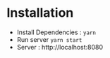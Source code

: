 # Installation

- Install Dependencies : `yarn`
- Run server `yarn start`
- Server : http://localhost:8080

